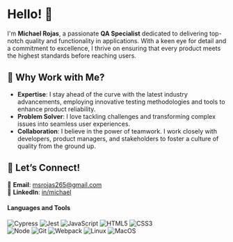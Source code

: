 # Hello! 👋

I'm **Michael Rojas**, a passionate **QA Specialist** dedicated to delivering top-notch quality and functionality in applications. With a keen eye for detail and a commitment to excellence, I thrive on ensuring that every product meets the highest standards before reaching users.

## 🌟 Why Work with Me?

- **Expertise**: I stay ahead of the curve with the latest industry advancements, employing innovative testing methodologies and tools to enhance product reliability.
- **Problem Solver**: I love tackling challenges and transforming complex issues into seamless user experiences.
- **Collaboration**: I believe in the power of teamwork. I work closely with developers, product managers, and stakeholders to foster a culture of quality from the ground up.

## 🤝 Let’s Connect!


📧 **Email**: [msrojas265@gmail.com](mailto:msrojas265@gmail.com)  
🔗 **LinkedIn**: [in/michael](https://linkedin.com/in/michael-stiven-rojas-rivas-527a41176)

#### Languages and Tools

<div>
  <img src="https://img.shields.io/badge/Cypress-17202C?style=for-the-badge&logo=cypress&logoColor=white" alt="Cypress">
  <img src="https://img.shields.io/badge/Jest-C21325?logo=jest&logoColor=fff&style=flat" alt="Jest">
  <img src="https://img.shields.io/badge/JavaScript-F7DF1E?logo=javascript&logoColor=000&style=flat" alt="JavaScript">
  <img src="https://img.shields.io/badge/HTML5-E34F26?logo=html5&logoColor=fff&style=flat" alt="HTML5">
  <img src="https://img.shields.io/badge/CSS3-1572B6?logo=css3&logoColor=fff&style=flat" alt="CSS3"><br>
  <img src="https://img.shields.io/node/v/:packageName" alt="Node">
  <img src="https://img.shields.io/badge/Git-F05032?logo=git&logoColor=fff&style=flat" alt="Git">
  <img src="https://img.shields.io/badge/Webpack-8DD6F9?logo=webpack&logoColor=000&style=flat" alt="Webpack">
  <img src="https://img.shields.io/badge/Linux-FCC624?logo=linux&logoColor=000&style=flat" alt="Linux">
  <img src="https://shields.io/badge/MacOS--9cf?logo=Apple&style=social" alt="MacOS">
</div>


<!--
**Michael0967/Michael0967** is a ✨ _special_ ✨ repository because its `README.md` (this file) appears on your GitHub profile.

Here are some ideas to get you started:

- 🔭 I’m currently working on ...
- 🌱 I’m currently learning ...
- 👯 I’m looking to collaborate on ...
- 🤔 I’m looking for help with ...
- 💬 Ask me about ...
- 📫 How to reach me: ...
- 😄 Pronouns: ...
- ⚡ Fun fact: ...
-->
